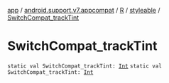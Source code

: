 [app](../../../index.md) / [android.support.v7.appcompat](../../index.md) / [R](../index.md) / [styleable](index.md) / [SwitchCompat_trackTint](./-switch-compat_track-tint.md)

# SwitchCompat_trackTint

`static val SwitchCompat_trackTint: `[`Int`](https://kotlinlang.org/api/latest/jvm/stdlib/kotlin/-int/index.html)
`static val SwitchCompat_trackTint: `[`Int`](https://kotlinlang.org/api/latest/jvm/stdlib/kotlin/-int/index.html)